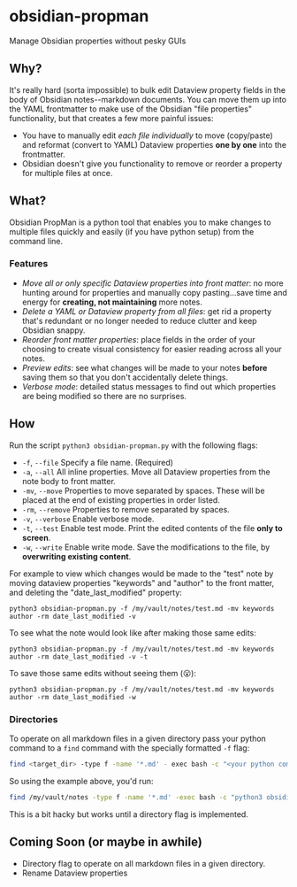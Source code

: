 # obsidian-propman

Manage Obsidian properties without pesky GUIs

## Why?

It's really hard (sorta impossible) to bulk edit Dataview property fields in the body of Obsidian notes--markdown documents. You can move them up into the YAML frontmatter to make use of the Obsidian "file properties" functionality, but that creates a few more painful issues:

- You have to manually edit _each file individually_ to move (copy/paste) and reformat (convert to YAML) Dataview properties **one by one** into the frontmatter.
- Obsidian doesn't give you functionality to remove or reorder a property for multiple files at once.

## What?

Obsidian PropMan is a python tool that enables you to make changes to multiple files quickly and easily (if you have python setup) from the command line.

### Features

- _Move all or only specific Dataview properties into front matter_: no more hunting around for properties and manually copy pasting...save time and energy for **creating, not maintaining** more notes.
- _Delete a YAML or Dataview property from all files_: get rid a property that's redundant or no longer needed to reduce clutter and keep Obsidian snappy.
- _Reorder front matter properties_: place fields in the order of your choosing to create visual consistency for easier reading across all your notes.
- _Preview edits_: see what changes will be made to your notes **before** saving them so that you don't accidentally delete things.
- _Verbose mode_: detailed status messages to find out which properties are being modified so there are no surprises.

## How

Run the script `python3 obsidian-propman.py` with the following flags:

- `-f`, `--file` Specify a file name. (Required)
- `-a`, `--all` All inline properties. Move all Dataview properties from the note body to front matter.
- `-mv`, `--move` Properties to move separated by spaces. These will be placed at the end of existing properties in order listed.
- `-rm`, `--remove` Properties to remove separated by spaces.
- `-v`, `--verbose` Enable verbose mode.
- `-t`, `--test` Enable test mode. Print the edited contents of the file **only to screen**.
- `-w`, `--write` Enable write mode. Save the modifications to the file, by **overwriting existing content**.

For example to view which changes would be made to the "test" note by moving dataview properties "keywords" and "author" to the front matter, and deleting the "date_last_modified" property:

```
python3 obsidian-propman.py -f /my/vault/notes/test.md -mv keywords author -rm date_last_modified -v
```

To see what the note would look like after making those same edits:

```
python3 obsidian-propman.py -f /my/vault/notes/test.md -mv keywords author -rm date_last_modified -v -t
```

To save those same edits without seeing them (😮):

```
python3 obsidian-propman.py -f /my/vault/notes/test.md -mv keywords author -rm date_last_modified -w
```

### Directories

To operate on all markdown files in a given directory pass your python command
to a `find` command with the specially formatted `-f` flag:

```bash
find <target_dir> -type f -name '*.md' - exec bash -c "<your python command> -f \"{}\"" \;
```

So using the example above, you'd run:

```bash
find /my/vault/notes -type f -name '*.md' -exec bash -c "python3 obsidian-propman.py -t -mv author keywords -rm date_last_modified -w -f \"{}\"" \;
```

This is a bit hacky but works until a directory flag is implemented.

## Coming Soon (or maybe in awhile)

- Directory flag to operate on all markdown files in a given directory.
- Rename Dataview properties
